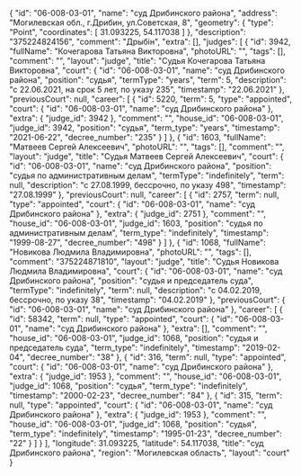 {
    "id": "06-008-03-01",
    "name": "суд Дрибинского района",
    "address": "Могилевская обл., г.Дрибин, ул.Советская, 8",
    "geometry": {
        "type": "Point",
        "coordinates": [
            31.093225,
            54.117038
        ]
    },
    "description": "375224824156",
    "comment": "Дрыбін",
    "extra": [],
    "judges": [
        {
            "id": 3942,
            "fullName": "Кочегарова Татьяна Викторовна",
            "photoURL": "",
            "tags": [],
            "comment": "",
            "layout": "judge",
            "title": "Судья Кочегарова Татьяна Викторовна",
            "court": {
                "id": "06-008-03-01",
                "name": "суд Дрибинского района",
                "position": "судья",
                "termType": "years",
                "term": 5,
                "description": "c 22.06.2021, на срок 5 лет, по указу 235",
                "timestamp": "22.06.2021"
            },
            "previousCourt": null,
            "career": [
                {
                    "id": 5220,
                    "term": 5,
                    "type": "appointed",
                    "court": {
                        "id": "06-008-03-01",
                        "name": "суд Дрибинского района"
                    },
                    "extra": {
                        "judge_id": 3942
                    },
                    "comment": "",
                    "house_id": "06-008-03-01",
                    "judge_id": 3942,
                    "position": "судья",
                    "term_type": "years",
                    "timestamp": "2021-06-22",
                    "decree_number": "235"
                }
            ]
        },
        {
            "id": 1603,
            "fullName": "Матвеев Сергей Алексеевич",
            "photoURL": "",
            "tags": [],
            "comment": "",
            "layout": "judge",
            "title": "Судья Матвеев Сергей Алексеевич",
            "court": {
                "id": "06-008-03-01",
                "name": "суд Дрибинского района",
                "position": "судья по административным делам",
                "termType": "indefinitely",
                "term": null,
                "description": "c 27.08.1999, бессрочно, по указу 498",
                "timestamp": "27.08.1999"
            },
            "previousCourt": null,
            "career": [
                {
                    "id": 2757,
                    "term": null,
                    "type": "appointed",
                    "court": {
                        "id": "06-008-03-01",
                        "name": "суд Дрибинского района"
                    },
                    "extra": {
                        "judge_id": 2751
                    },
                    "comment": "",
                    "house_id": "06-008-03-01",
                    "judge_id": 1603,
                    "position": "судья по административным делам",
                    "term_type": "indefinitely",
                    "timestamp": "1999-08-27",
                    "decree_number": "498"
                }
            ]
        },
        {
            "id": 1068,
            "fullName": "Новикова Людмила Владимировна",
            "photoURL": "",
            "tags": [],
            "comment": "375224871810",
            "layout": "judge",
            "title": "Судья Новикова Людмила Владимировна",
            "court": {
                "id": "06-008-03-01",
                "name": "суд Дрибинского района",
                "position": "судья и председатель суда",
                "termType": "indefinitely",
                "term": null,
                "description": "c 04.02.2019, бессрочно, по указу 38",
                "timestamp": "04.02.2019"
            },
            "previousCourt": {
                "id": "06-008-03-01",
                "name": "суд Дрибинского района"
            },
            "career": [
                {
                    "id": 58342,
                    "term": null,
                    "type": "appointed",
                    "court": {
                        "id": "06-008-03-01",
                        "name": "суд Дрибинского района"
                    },
                    "extra": [],
                    "comment": "",
                    "house_id": "06-008-03-01",
                    "judge_id": 1068,
                    "position": "судья и председатель суда",
                    "term_type": "indefinitely",
                    "timestamp": "2019-02-04",
                    "decree_number": "38"
                },
                {
                    "id": 316,
                    "term": null,
                    "type": "appointed",
                    "court": {
                        "id": "06-008-03-01",
                        "name": "суд Дрибинского района"
                    },
                    "extra": {
                        "judge_id": 1953
                    },
                    "comment": "",
                    "house_id": "06-008-03-01",
                    "judge_id": 1068,
                    "position": "судья",
                    "term_type": "indefinitely",
                    "timestamp": "2000-02-23",
                    "decree_number": "84"
                },
                {
                    "id": 315,
                    "term": null,
                    "type": "appointed",
                    "court": {
                        "id": "06-008-03-01",
                        "name": "суд Дрибинского района"
                    },
                    "extra": {
                        "judge_id": 1953
                    },
                    "comment": "",
                    "house_id": "06-008-03-01",
                    "judge_id": 1068,
                    "position": "судья",
                    "term_type": "indefinitely",
                    "timestamp": "1995-01-23",
                    "decree_number": "22"
                }
            ]
        }
    ],
    "longitude": 31.093225,
    "latitude": 54.117038,
    "title": "суд Дрибинского района",
    "region": "Могилевская область",
    "layout": "court"
}